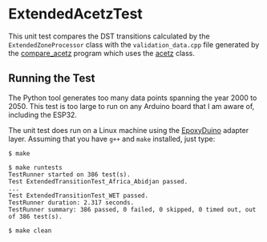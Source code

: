 # ExtendedAcetzTest

This unit test compares the DST transitions calculated by the
`ExtendedZoneProcessor` class with the `validation_data.cpp` file generated by
the
[compare_acetz](https://github.com/bxparks/AceTimeTools/tree/develop/compare_acetz)
program which uses the
[acetz](https://github.com/bxparks/AceTimeTools/blob/develop/acetz.py) class.

## Running the Test

The Python tool generates too many data points spanning the year 2000 to 2050.
This test is too large to run on any Arduino board that I am aware of, including
the ESP32.

The unit test does run on a Linux machine using the
[EpoxyDuino](https://github.com/bxparks/EpoxyDuino) adapter layer.
Assuming that you have `g++` and `make` installed, just type:

```
$ make

$ make runtests
TestRunner started on 386 test(s).
Test ExtendedTransitionTest_Africa_Abidjan passed.
...
Test ExtendedTransitionTest_WET passed.
TestRunner duration: 2.317 seconds.
TestRunner summary: 386 passed, 0 failed, 0 skipped, 0 timed out, out of 386 test(s).

$ make clean
```
